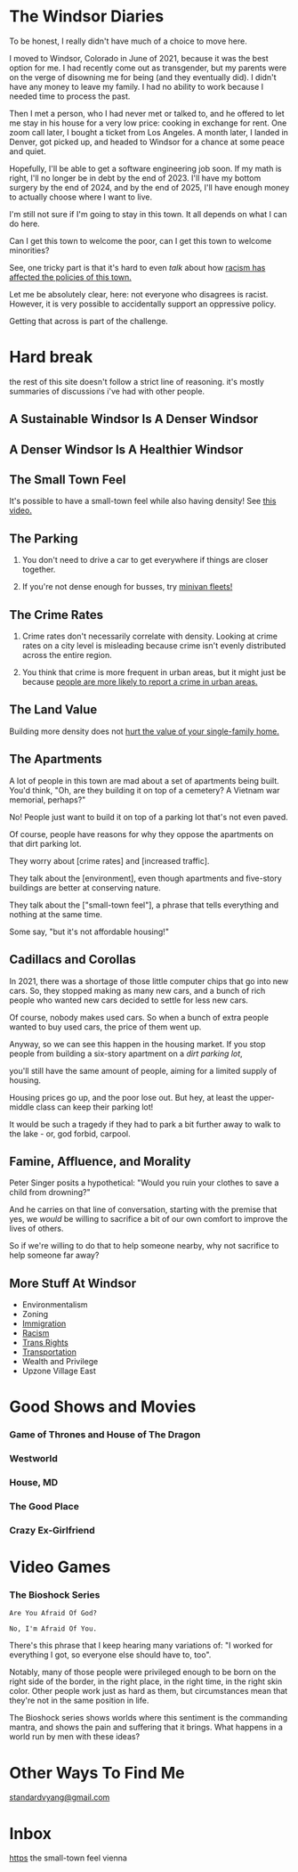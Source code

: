 # The Windsor Diaries

To be honest, I really didn't have much of a choice to move here.

I moved to Windsor, Colorado in June of 2021, because it was the best option for me. I had recently come out as transgender, but my parents were on the verge of disowning me for being (and they eventually did). I didn't have any money to leave my family. I had no ability to work because I needed time to process the past. 

Then I met a person, who I had never met or talked to, and he offered to let me stay in his house for a very low price: cooking in exchange for rent. One zoom call later, I bought a ticket from Los Angeles. A month later, I landed in Denver, got picked up, and headed to Windsor for a chance at some peace and quiet.

Hopefully, I'll be able to get a software engineering job soon. If my math is right, I'll no longer be in debt by the end of 2023. I'll have my bottom surgery by the end of 2024, and by the end of 2025, I'll have enough money to actually choose where I want to live.

I'm still not sure if I'm going to stay in this town.  It all depends on what I can do here.

Can I get this town to welcome the poor, can I get this town to welcome minorities?

See, one tricky part is that it's hard to even *talk* about how [racism has affected the policies of this town.](https://www.kqed.org/news/11840548/the-racist-history-of-single-family-home-zoning)

Let me be absolutely clear, here: not everyone who disagrees is racist. However, it is very possible to accidentally support an oppressive policy.

Getting that across is part of the challenge.

# Hard break

the rest of this site doesn't follow a strict line of reasoning. it's mostly summaries of discussions i've had with other people.


## A Sustainable Windsor Is A Denser Windsor

## A Denser Windsor Is A Healthier Windsor 

## The Small Town Feel 

It's possible to have a small-town feel while also having density! See [this video.](https://twitter.com/edwardlamb/status/1573228176217722880?t=ZiVfNj9ye42Dw525ZicSLQ&s=19)

## The Parking

1. You don't need to drive a car to get everywhere if things are closer together.

2. If you're not dense enough for busses, try [minivan fleets!](https://www.npr.org/2022/07/19/1111765630/on-demand-shuttles-have-replaced-buses-in-a-small-north-carolina-town)


## The Crime Rates

1. Crime rates don't necessarily correlate with density. Looking at crime rates on a city level is misleading because crime isn't evenly distributed across the entire region.

2. You think that crime is more frequent in urban areas, but it might just be because [people are more likely to report a crime in urban areas.](https://drive.google.com/file/d/15MphYRu66Zspv5IKhBKR-CjYuzVb3u5J/view?usp=drivesdk)

## The Land Value

Building more density does not [hurt the value of your single-family home.](https://drive.google.com/file/d/1CAjpdHg38B5sIs-ijxQp_MAQHfCXN4ar/view?usp=drivesdk)

## The Apartments

A lot of people in this town are mad about a set of apartments being built. You'd think, "Oh, are they building it on top of a cemetery? A Vietnam war memorial, perhaps?"

No! People just  want to build it on top of a parking lot that's not even paved.

Of course, people have reasons for why they oppose the apartments on that dirt parking lot. 

They worry about [crime rates] and [increased traffic].

They talk about the [environment], even though apartments and five-story buildings are better at conserving nature.

They talk about the ["small-town feel"], a phrase that tells everything and nothing at the same time.

Some say, "but it's not affordable housing!"


## Cadillacs and Corollas

In 2021, there was a shortage of those little computer chips that go into new cars. So, they stopped making as many new cars, and a bunch of rich people who wanted new cars decided to settle for less new cars. 

Of course, nobody makes used cars. So when a bunch of extra people wanted to buy used cars, the price of them went up.

Anyway, so we can see this happen in the housing market. If you stop people from building a six-story apartment on a *dirt parking lot*,

you'll still have the same amount of people, aiming for a limited supply of housing.

Housing prices go up, and the poor lose out. But hey, at least the upper-middle class can keep their parking lot!

It would be such a tragedy if they had to park a bit further away to walk to the lake - or, god forbid, carpool.

## Famine, Affluence, and Morality

Peter Singer posits a hypothetical: "Would you ruin your clothes to save a child from drowning?"

And he carries on that line of conversation, starting with the premise that yes, we *would* be willing to sacrifice a bit of our own comfort to improve the lives of others.

So if we're willing to do that to help someone nearby, why not sacrifice to help someone far away?


## More Stuff At Windsor

 - Environmentalism
 - Zoning
 - [Immigration](https://hackmd.io/@standardyang/immigration)
 - [Racism](https://hackmd.io/@standardyang/racism)
 - [Trans Rights](https://hackmd.io/@standardyang/BJFAWpRQi)
 - [Transportation](https://hackmd.io/@standardyang/notjustbusses)
 - Wealth and Privilege 
 - Upzone Village East


# Good Shows and Movies

### Game of Thrones and House of The Dragon
### Westworld
### House, MD
### The Good Place
### Crazy Ex-Girlfriend

# Video Games

### The Bioshock Series

```
Are You Afraid Of God? 

No, I'm Afraid Of You.
```

There's this phrase that I keep hearing many variations of: "I worked for everything I got, so everyone else should have to, too". 

Notably, many of those people were privileged enough to be born on the right side of the border, in the right place, in the right time, in the right skin color. Other people work just as hard as them, but circumstances mean that they're not in the same position in life.


The Bioshock series shows worlds where this sentiment is the commanding mantra, and shows the pain and suffering that it brings. What happens in a world run by men with these ideas?

# Other Ways To Find Me

standardvyang@gmail.com
# Inbox

[https](https://twitter.com/BrentToderian/status/1583169414454972416?t=5whzEPDi7qqyTs2Pzgn1fg&s=19)
the small-town feel
vienna